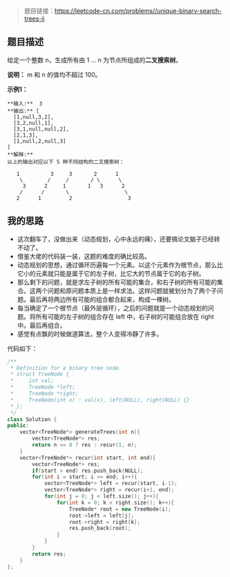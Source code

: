 >题目链接：<https://leetcode-cn.com/problems//unique-binary-search-trees-ii>
## 题目描述
给定一个整数 n，生成所有由 1 ... n 为节点所组成的**二叉搜索树**。

**说明：** m 和 n 的值均不超过 100。

**示例1：**
```
**输入:**  3
**输出:** [
  [1,null,3,2],
  [3,2,null,1],
  [3,1,null,null,2],
  [2,1,3],
  [1,null,2,null,3]
]
**解释:**
以上的输出对应以下 5 种不同结构的二叉搜索树：

   1          3     3       2      1
    \        /     /       / \      \
     3      2     1       1   3      2
    /      /       \                  \
   2      1         2                  3
```
## 我的思路
 - 这次翻车了，没做出来（动态规划，心中永远的痛），还要搞论文脑子已经转不动了。
 - 借鉴大佬的代码装一装，这题的难度的确比较高。
 - 动态规划的思想，通过循环历遍每一个元素。以这个元素作为根节点，那么比它小的元素就只能是属于它的左子树，比它大的节点属于它的右子树。
 - 那么剩下的问题，就是求左子树的所有可能的集合，和右子树的所有可能的集合。这两个问题和原问题本质上是一样求法。这样问题就被划分为了两个子问题。最后再将两边所有可能的组合都合起来，构成一棵树。
 - 每当确定了一个根节点（最外层循环），之后的问题就是一个动态规划的问题。将所有可能的左子树的组合存在 left 中，右子树的可能组合放在 right 中。最后再组合。
 - 感觉有点飘的时候做道算法，整个人变得冷静了许多。

代码如下：
```cpp
/**
 * Definition for a binary tree node.
 * struct TreeNode {
 *     int val;
 *     TreeNode *left;
 *     TreeNode *right;
 *     TreeNode(int x) : val(x), left(NULL), right(NULL) {}
 * };
 */
class Solution {
public:
    vector<TreeNode*> generateTrees(int n){
        vector<TreeNode*> res;
        return n <= 0 ? res : recur(1, n);
    }
    vector<TreeNode*> recur(int start, int end){
        vector<TreeNode*> res;
        if(start > end) res.push_back(NULL);
        for(int i = start; i <= end; i++){
            vector<TreeNode*> left = recur(start, i-1);
            vector<TreeNode*> right = recur(i+1, end);
            for(int j = 0; j < left.size(); j++){
                for(int k = 0; k < right.size(); k++){
                    TreeNode* root = new TreeNode(i);
                    root->left = left[j];
                    root->right = right[k];
                    res.push_back(root);
                }
            }
        }
        return res;
    }
};
```


